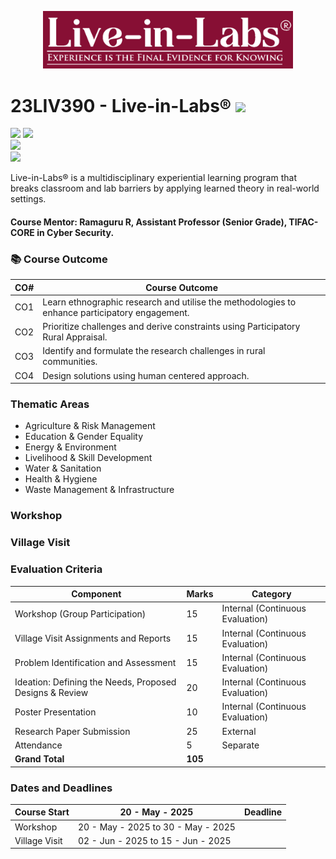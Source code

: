 <p align="center">
    <img src="Assets/LiL_Logo.png" alt ="Amrita TIFAC" width="400" />
</p>

# 23LIV390 - Live-in-Labs®  ![](https://img.shields.io/badge/Live-green)
![](https://img.shields.io/badge/Batch-24Engg-lightgreen) ![](https://img.shields.io/badge/UG-blue) <br/>
![](https://img.shields.io/badge/Credits-3-orange) <br/> ![](https://img.shields.io/badge/Students-4-gold) <br/> 

Live-in-Labs® is a multidisciplinary experiential learning program that breaks classroom and lab barriers by applying learned theory in real-world settings.

#### Course Mentor:  Ramaguru R, Assistant Professor (Senior Grade), TIFAC-CORE in Cyber Security.

### :books: Course Outcome

| CO#     | Course Outcome                                                                                     |
|---------|----------------------------------------------------------------------------------------------------|
| CO1     | Learn ethnographic research and utilise the methodologies to enhance participatory engagement.     |
| CO2     | Prioritize challenges and derive constraints using Participatory Rural Appraisal.                  |
| CO3     | Identify and formulate the research challenges in rural communities.                               |
| CO4     | Design solutions using human centered approach.                                                    |


### Thematic Areas

- Agriculture & Risk Management
- Education & Gender Equality
- Energy & Environment
- Livelihood & Skill Development
- Water & Sanitation
- Health & Hygiene
- Waste Management & Infrastructure

### Workshop


### Village Visit


### Evaluation Criteria

| Component                                                                | Marks | Category                         |
|--------------------------------------------------------------------------|-------|----------------------------------|
| Workshop (Group Participation)                                           | 15    | Internal (Continuous Evaluation) |
| Village Visit Assignments and Reports                                    | 15    | Internal (Continuous Evaluation) |
| Problem Identification and Assessment                                    | 15    | Internal (Continuous Evaluation) |
| Ideation: Defining the Needs, Proposed Designs & Review                  | 20    | Internal (Continuous Evaluation) |
| Poster Presentation                                                      | 10    | Internal (Continuous Evaluation) |
| Research Paper Submission                                                | 25    | External                         |
| Attendance                                                               | 5     | Separate                         |
| **Grand Total**                                                          | **105**|                                  |

### Dates and Deadlines

| Course Start | 20 - May - 2025 | Deadline | 
|--------------|-----------------|:--------:|
| Workshop     | 20 - May - 2025 to 30 - May - 2025 | | 
| Village Visit |  02 - Jun - 2025 to 15 - Jun - 2025 | |
